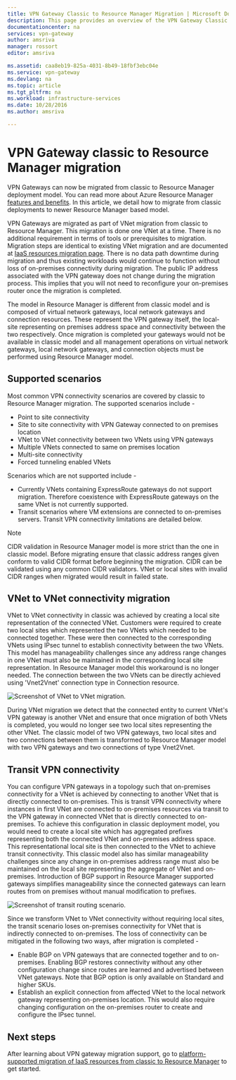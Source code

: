 ```yaml
---
title: VPN Gateway Classic to Resource Manager Migration | Microsoft Docs
description: This page provides an overview of the VPN Gateway Classic to Resource Manager migration.
documentationcenter: na
services: vpn-gateway
author: amsriva
manager: rossort
editor: amsriva

ms.assetid: caa8eb19-825a-4031-8b49-18fbf3ebc04e
ms.service: vpn-gateway
ms.devlang: na
ms.topic: article
ms.tgt_pltfrm: na
ms.workload: infrastructure-services
ms.date: 10/28/2016
ms.author: amsriva

---
```

# VPN Gateway classic to Resource Manager migration
VPN Gateways can now be migrated from classic to Resource Manager deployment model. You can read more about Azure Resource Manager [features and benefits](../azure-resource-manager/resource-group-overview.md). In this article, we  detail how to migrate from classic deployments to newer Resource Manager based model. 

VPN Gateways are migrated as part of VNet migration from classic to Resource Manager. This migration is done one VNet at a time. There is no additional requirement in terms of tools or prerequisites to migration. Migration steps are identical to existing VNet migration and are documented at [IaaS resources migration page](../virtual-machines/windows/ps-migration-classic-resource-manager.md). There is no data path downtime during migration and thus existing workloads would continue to function without loss of on-premises connectivity during migration. The public IP address associated with the VPN gateway does not change during the migration process. This implies that you will not need to reconfigure your on-premises router once the migration is completed.  

The model in Resource Manager is different from classic model and is composed of virtual network gateways, local network gateways and connection resources. These represent the VPN gateway itself, the local-site representing on premises address space and connectivity between the two respectively. Once migration is completed your gateways would not be available in classic model and all management operations on virtual network gateways, local network gateways, and connection objects must be performed using Resource Manager model.

## Supported scenarios
Most common VPN connectivity scenarios are covered by classic to Resource Manager migration. The supported scenarios include -

* Point to site connectivity
* Site to site connectivity with VPN Gateway connected to on premises location
* VNet to VNet connectivity between two VNets using VPN gateways
* Multiple VNets connected to same on premises location
* Multi-site connectivity
* Forced tunneling enabled VNets

Scenarios which are not supported include -  

* Currently VNets containing ExpressRoute gateways do not support migration. Therefore coexistence with ExpressRoute gateways on the same VNet is not currently supported.
* Transit scenarios where VM extensions are connected to on-premises servers. Transit VPN connectivity limitations are detailed below.

> [!NOTE]
> CIDR validation in Resource Manager model is more strict than the one in classic model. Before migrating ensure that classic address ranges given conform to valid CIDR format before beginning the migration. CIDR can be validated using any common CIDR validators. VNet or local sites with invalid CIDR ranges when migrated would result in failed state.
> 
> 

## VNet to VNet connectivity migration
VNet to VNet connectivity in classic was achieved by creating a local site representation of the connected VNet. Customers were required to create two local sites which represented the two VNets which needed to be connected together. These were then connected to the corresponding VNets using IPsec tunnel to establish connectivity between the two VNets. This model has manageability challenges since any address range changes in one VNet must also be maintained in the corresponding local site representation. In Resource Manager model this workaround is no longer needed. The connection between the two VNets can be directly achieved using 'Vnet2Vnet' connection type in Connection resource. 

![Screenshot of VNet to VNet migration.](./media/vpn-gateway-migration/migration1.png)

During VNet migration we detect that the connected entity to current VNet's VPN gateway is another VNet and ensure that once migration of both VNets is completed, you would no longer see two local sites representing the other VNet. The classic model of two VPN gateways, two local sites and two connections between them is transformed to Resource Manager model with two VPN gateways and two connections of type Vnet2Vnet.

## Transit VPN connectivity
You can configure VPN gateways in a topology such that on-premises connectivity for a VNet is achieved by connecting to another VNet that is directly connected to on-premises. This is transit VPN connectivity where instances in first VNet are connected to on-premises resources via transit to the VPN gateway in connected VNet that is directly connected to on-premises. To achieve this configuration in classic deployment model, you would need to create a local site which has aggregated prefixes representing both the connected VNet and on-premises address space. This representational local site is then connected to the VNet to achieve transit connectivity. This classic model also has similar manageability challenges since any change in on-premises address range must also be maintained on the local site representing the aggregate of VNet and on-premises. Introduction of BGP support in Resource Manager supported gateways simplifies manageability since the connected gateways can learn routes from on premises without manual modification to prefixes.

![Screenshot of transit routing scenario.](./media/vpn-gateway-migration/migration2.png)

Since we transform VNet to VNet connectivity without requiring local sites, the transit scenario loses on-premises connectivity for VNet that is indirectly connected to on-premises. The loss of connectivity can be mitigated in the following two ways, after migration is completed - 

* Enable BGP on VPN gateways that are connected together and to on-premises. Enabling BGP restores connectivity without any other configuration change since routes are learned and advertised between VNet gateways. Note that BGP option is only available on Standard and higher SKUs.
* Establish an explicit connection from affected VNet to the local network gateway representing on-premises location. This would also require changing configuration on the on-premises router to create and configure the IPsec tunnel.

## Next steps
After learning about VPN gateway migration support, go to [platform-supported migration of IaaS resources from classic to Resource Manager](../virtual-machines/windows/ps-migration-classic-resource-manager.md) to get started.

